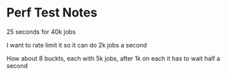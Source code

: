 # Perf Test Notes

25 seconds for 40k jobs

I want to rate limit it so it can do 2k jobs a second

How about 8 buckts, each with 5k jobs, after 1k on each it has to wait half a
second
